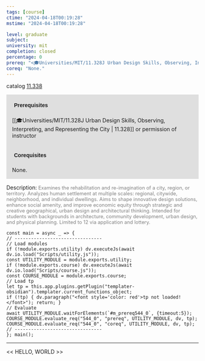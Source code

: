 ```yaml
---
tags: [course]
ctime: "2024-04-18T00:19:28"
mstime: "2024-04-18T00:19:28"

level: graduate
subject: 
university: mit
completion: closed
percentage: 0
prereq: "<🎓Universities/MIT/11.328J Urban Design Skills, Observing, Interpreting, and Representing the City> or permission of instructor"
coreq: "None."
---
```


catalog [11.338](http://student.mit.edu/catalog/m11c.html#11.338)

<span style="display: block; padding: 15px; background-color: rgb(100, 100, 100, 0.2);"><font id="m_prereq544_0" style="display: block; font-family: Arial, sans-serif; font-weight: bold; padding: 5px">Prerequisites</font><br><span id="prereq544_0">[[🎓Universities/MIT/11.328J Urban Design Skills, Observing, Interpreting, and Representing the City | 11.328]] or permission of instructor</span></span>
<span style="display: block; padding: 15px; background-color: rgb(100, 100, 100, 0.2);"><font id="m_coreq544_0" style="display: block; font-family: Arial, sans-serif; font-weight: bold; padding: 5px">Corequisites</font><br><span id="coreq544_0">None.</span></span>

<font style="">Description:</font>
<font style="color: grey; font-size: 0.8rem;">Examines the rehabilitation and re-imagination of a city, region, or territory. Analyzes human settlement at multiple scales: regional, citywide, neighborhood, and individual dwellings. Aims to shape innovative design solutions, enhance social amenity, and improve economic equity through strategic and creative geographical, urban design and architectural thinking. Intended for students with backgrounds in architecture, community development, urban design, and physical planning. Limited to 12 via application and lottery.</font>

```dataviewjs
const main = async _ => {
// --------------------------------
// Load modules
if (!module.exports.utility) dv.executeJs(await dv.io.load("Scripts/utility.js"));
const UTILITY_MODULE = module.exports.utility;
if (!module.exports.course) dv.executeJs(await dv.io.load("Scripts/course.js"));
const COURSE_MODULE = module.exports.course;
// Load tp
let tp = this.app.plugins.getPlugin("templater-obsidian").templater.current_functions_object;
if (!tp) { dv.paragraph("<font style='color: red'>tp not loaded!</font>"); return; }
// Evaluate
await UTILITY_MODULE.waitForElements(`#m_prereq544_0`, {timeout:5});
COURSE_MODULE.evaluate_req("544_0", "prereq", UTILITY_MODULE, dv, tp);
COURSE_MODULE.evaluate_req("544_0", "coreq", UTILITY_MODULE, dv, tp);
// --------------------------------
}; main();
```

---

<< HELLO, WORLD >>
